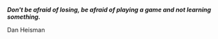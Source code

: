_**Don't be afraid of losing, be afraid of playing a game and not learning something.**_

Dan Heisman